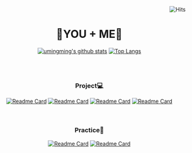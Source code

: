 <div align="center" width="1500px">
  
  
<div align="right">  
  
![Hits](https://hits.seeyoufarm.com/api/count/incr/badge.svg?url=https%3A%2F%2Fgithub.com%2Fumingming&count_bg=%2328394A&title_bg=%2328394A&icon=&icon_color=%23E7E7E7&title=%E2%9C%A8&edge_flat=false)
</div>    
  
# 💖YOU + ME💖
  
  
[![umingming's github stats](https://github-readme-stats.vercel.app/api?username=umingming&count_private=true&bg_color=10,34a0a4,52b69a,b5e48c&title_color=fff&text_color=fff&layout=compact)](https://github.com/umingming)
[![Top Langs](https://github-readme-stats.vercel.app/api/top-langs/?username=umingming&langs_count=3&show_icons=true&hide_border=true&bg_color=10,b5e48c,52b69a,34a0a4&title_color=fff&text_color=fff&icon_color=5FC397)](https://github.com/anuraghazra/github-readme-stats)

</br></br>

### Project💻
[![Readme Card](https://github-readme-stats.vercel.app/api/pin/?username=umingming&repo=Goguma&theme=vue&cache_seconds=1800)](https://github.com/umingming/Goguma)
[![Readme Card](https://github-readme-stats.vercel.app/api/pin/?username=umingming&repo=DragonLand&theme=vue&cache_seconds=1800)](https://github.com/umingming/DragonLand)
[![Readme Card](https://github-readme-stats.vercel.app/api/pin/?username=umingming&repo=DragonCenter&theme=vue&cache_seconds=1800)](https://github.com/umingming/DragonCenter) 
[![Readme Card](https://github-readme-stats.vercel.app/api/pin/?username=umingming&repo=DeepRoot&theme=vue&cache_seconds=1800)](https://github.com/umingming/DeepRoot)  
</br></br>

### Practice📝
[![Readme Card](https://github-readme-stats.vercel.app/api/pin/?username=lh0156&repo=Algorithm-Team&theme=vue&cache_seconds=1800)](https://github.com/lh0156/Algorithm-Team)
[![Readme Card](https://github-readme-stats.vercel.app/api/pin/?username=umingming&repo=CloneCoding&theme=vue&cache_seconds=1800)](https://github.com/umingming/CloneCoding)
</br></br> 



</div>


<!--
**kimdeagle/kimdeagle** is a ✨ _special_ ✨ repository because its `README.md` (this file) appears on your GitHub profile.

Here are some ideas to get you started:

- 🔭 I’m currently working on ...
- 🌱 I’m currently learning ...
- 👯 I’m looking to collaborate on ...
- 🤔 I’m looking for help with ...
- 💬 Ask me about ...
- 📫 How to reach me: ...
- 😄 Pronouns: ...
- ⚡ Fun fact: ...
-->


